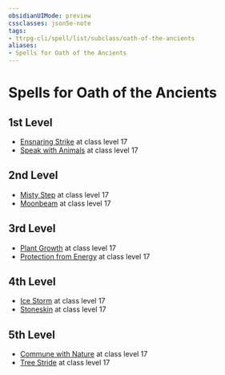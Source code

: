 ```yaml
---
obsidianUIMode: preview
cssclasses: json5e-note
tags:
- ttrpg-cli/spell/list/subclass/oath-of-the-ancients
aliases:
- Spells for Oath of the Ancients
---
```

# Spells for Oath of the Ancients

## 1st Level

- [Ensnaring Strike](/3-Mechanics/CLI/spells/ensnaring-strike-xphb.md "XPHB") at class level 17
- [Speak with Animals](/3-Mechanics/CLI/spells/speak-with-animals-xphb.md "XPHB") at class level 17

## 2nd Level

- [Misty Step](/3-Mechanics/CLI/spells/misty-step-xphb.md "XPHB") at class level 17
- [Moonbeam](/3-Mechanics/CLI/spells/moonbeam-xphb.md "XPHB") at class level 17

## 3rd Level

- [Plant Growth](/3-Mechanics/CLI/spells/plant-growth-xphb.md "XPHB") at class level 17
- [Protection from Energy](/3-Mechanics/CLI/spells/protection-from-energy-xphb.md "XPHB") at class level 17

## 4th Level

- [Ice Storm](/3-Mechanics/CLI/spells/ice-storm-xphb.md "XPHB") at class level 17
- [Stoneskin](/3-Mechanics/CLI/spells/stoneskin-xphb.md "XPHB") at class level 17

## 5th Level

- [Commune with Nature](/3-Mechanics/CLI/spells/commune-with-nature-xphb.md "XPHB") at class level 17
- [Tree Stride](/3-Mechanics/CLI/spells/tree-stride-xphb.md "XPHB") at class level 17